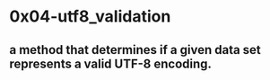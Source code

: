 # 0x04-utf8_validation
## a method that determines if a given data set represents a valid UTF-8 encoding.